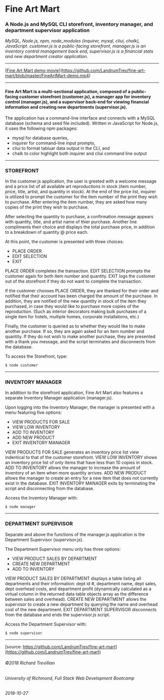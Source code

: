 # Fine Art Mart

### A Node.js and MySQL CLI storefront, inventory manager, and department supervisor application

*MySQL, Node.js, npm, node_modules (inquirer, mysql, cliui, chalk), JavaScript. customer.js is a public-facing storefront, manager.js is an inventory control management back end, supervisor.js is a financial stats and new department creator application.*
_________________________________________________

[[Fine Art Mart demo movie](https://github.com/LandrumTrev/fine-art-mart/blob/master/FineArtMart-demo.mp4)](https://github.com/LandrumTrev/fine-art-mart/blob/master/FineArtMart-demo.mp4)

_________________________________________________

#### Fine Art Mart is a multi-sectional application, composed of a public-facing customer storefront (customer.js), a manager app for inventory control (manager.js), and a supervisor back-end for viewing financial information and creating new departments (supervisor.js). 

The application has a command-line interface and connects with a MySQL database (schema and seed file included). Written in JavaScript for Node.js, it uses the following npm packages: 
* mysql for database queries, 
* inquirer for command-line input prompts, 
* cliui to format tabluar data output in the CLI, and 
* chalk to color highlight both inquirer and cliui command line output
 
_________________________________________________

### STOREFRONT
In the customer.js application, the user is greeted with a welcome message and a price list of all available art reproductions in stock (item number, price, title, artist, and quantity in stock). At the end of the price list, inquirer is utilized to prompt the customer for the item number of the print they wish to purchase. After entering the item number, they are asked how many copies of the print they wish to purchase. 

After selecting the quantity to purchase, a confirmation message appears with quantity, title, and artist name of thier purchase. Another line compliments their choice and displays the total purchase price, in addition to a breakdown of quantity @ price each.

At this point, the customer is presented with three choices: 
* PLACE ORDER 
* EDIT SELECTION
* EXIT

PLACE ORDER completes the transaction.
EDIT SELECTION prompts the customer again for both item number and quantity.
EXIT logs the customer out of the storefront if they do not want to complete the transaction.

If the customer chooses PLACE ORDER, they are thanked for their order and notified that their account has been charged the amount of the purchase. In addition, they are notified of the new quantity in stock of the item they purchased, in case they would like to purchase more copies of the reproduction. (Such as interior decorators making bulk purchases of a single item for hotels, multiple homes, corporate installations, etc.)

Finally, the customer is queried as to whether they would like to make another purchase. If so, they are again asked for an item number and quantity. If they do not wish to make another purchase, they are presented with a thank you message, and the script terminates and disconnects from the database.

To access the Storefront, type:

```
$ node customer
```
_________________________________________________

### INVENTORY MANAGER
In addition to the storefront application, Fine Art Mart also features a separate Inventory Manager application (manager.js). 

Upon logging into the Inventory Manager, the manager is presented with a menu featuring five options:
* VIEW PRODUCTS FOR SALE
* VIEW LOW INVENTORY
* ADD TO INVENTORY
* ADD NEW PRODUCT
* EXIT INVENTORY MANAGER

VIEW PRODUCTS FOR SALE generates an inventory price list view indentical to that of the customer storefront.
VIEW LOW INVENTORY shows an inventory price list of only items that have less than 10 copies in stock.
ADD TO INVENTORY allows the manager to increase the amount of inventory of an item when more quantity arrives.
ADD NEW PRODUCT allows the manager to create an entry for a new item that does not currently exist in the database.
EXIT INVENTORY MANAGER exits by terminating the script and disconnecting from the database.

Access the Inventory Manager with:

```
$ node manager
```
_________________________________________________

### DEPARTMENT SUPERVISOR
Separate and above the functions of the manager.js application is the Department Supervisor (supervisor.js). 

The Department Supervisor menu only has three options:
* VIEW PRODUCT SALES BY DEPARTMENT
* CREATE NEW DEPARTMENT
* ADD TO INVENTORY

VIEW PRODUCT SALES BY DEPARTMENT displays a table listing all departments and their information: dept id #, department name, dept sales, dept overhead costs, and department profit (dynamically calculated as a virtual column in the returned data table objects array as the difference between sales and overhead).
CREATE NEW DEPARTMENT allows the supervisor to create a new department by querying the name and overhead cost of the new department.
EXIT DEPARTMENT SUPERVISOR disconnects from the database and ends the supervisor.js script.

Access the Department Supervisor with:

```
$ node supervisor
```
_________________________________________________

[source: https://github.com/LandrumTrev/fine-art-mart](https://github.com/LandrumTrev/fine-art-mart)

###### ©2018 Richard Trevillian
###### University of Richmond, Full Stack Web Development Bootcamp
###### 2018-10-27
